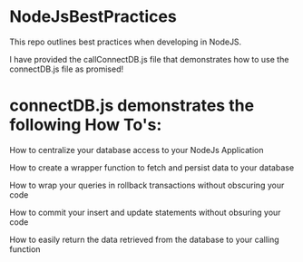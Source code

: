 # NodeJsBestPractices
This repo outlines best practices when developing in NodeJS.

I have provided the callConnectDB.js file that demonstrates how to use the connectDB.js file as promised!

# connectDB.js demonstrates the following How To's: 
How to centralize your database access to your NodeJs Application

How to create a wrapper function to fetch and persist data to your database 

How to wrap your queries in rollback transactions without obscuring your code 

How to commit your insert and update statements without obsuring your code 

How to easily return the data retrieved from the database to your calling function



